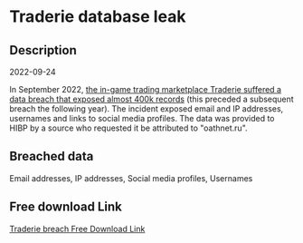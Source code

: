 # Traderie database leak

## Description

2022-09-24

In September 2022, <a href="https://techcrunch.com/2023/09/07/traderie-a-marketplace-for-in-game-items-alerts-users-to-data-breach/" target="_blank" rel="noopener">the in-game trading marketplace Traderie suffered a data breach that exposed almost 400k records</a> (this preceded a subsequent breach the following year). The incident exposed email and IP addresses, usernames and links to social media profiles. The data was provided to HIBP by a source who requested it be attributed to &quot;oathnet.ru&quot;.

## Breached data

Email addresses, IP addresses, Social media profiles, Usernames

## Free download Link

[Traderie breach Free Download Link](https://link-to.net/1229997/411.6243501072454/dynamic/?r=aHR0cHM6Ly93d3cubWVkaWFmaXJlLmNvbS92aWV3L1E5R2pGTVBwN1pDa3NrQy90cmFkZXJpZS5jb20vZmlsZQ==)